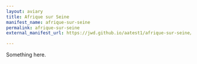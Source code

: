 ```yaml
---
layout: aviary
title: Afrique sur Seine
manifest_name: afrique-sur-seine
permalink: afrique-sur-seine
external_manifest_url: https://jwd.github.io/aatest1/afrique-sur-seine/manifest.json

---
```

<!-- Add an essay or interpretive material below this line,
using HTML or markdown.  Do not modify this file above this line -->
Something here.
